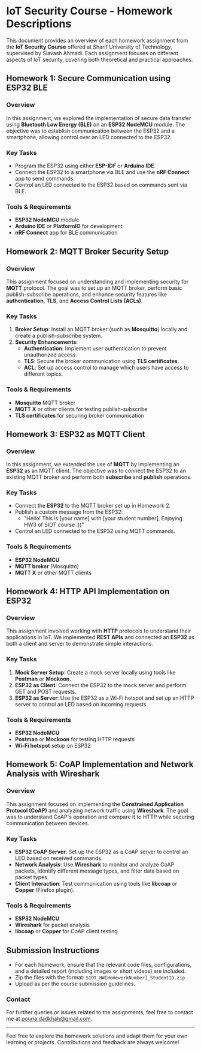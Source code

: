 # IoT Security Course - Homework Descriptions

This document provides an overview of each homework assignment from the **IoT Security Course** offered at Sharif University of Technology, supervised by Siavash Ahmadi. Each assignment focuses on different aspects of IoT security, covering both theoretical and practical approaches.

## Homework 1: Secure Communication using ESP32 BLE

### Overview
In this assignment, we explored the implementation of secure data transfer using **Bluetooth Low Energy (BLE)** on an **ESP32 NodeMCU** module. The objective was to establish communication between the ESP32 and a smartphone, allowing control over an LED connected to the ESP32.

### Key Tasks
- Program the ESP32 using either **ESP-IDF** or **Arduino IDE**.
- Connect the ESP32 to a smartphone via BLE and use the **nRF Connect** app to send commands.
- Control an LED connected to the ESP32 based on commands sent via BLE.

### Tools & Requirements
- **ESP32 NodeMCU** module
- **Arduino IDE** or **PlatformIO** for development
- **nRF Connect** app for BLE communication

## Homework 2: MQTT Broker Security Setup

### Overview
This assignment focused on understanding and implementing security for **MQTT** protocol. The goal was to set up an MQTT broker, perform basic publish-subscribe operations, and enhance security features like **authentication**, **TLS**, and **Access Control Lists (ACLs)**.

### Key Tasks
1. **Broker Setup**: Install an MQTT broker (such as **Mosquitto**) locally and create a publish-subscribe system.
2. **Security Enhancements**:
   - **Authentication**: Implement user authentication to prevent unauthorized access.
   - **TLS**: Secure the broker communication using **TLS certificates**.
   - **ACL**: Set up access control to manage which users have access to different topics.

### Tools & Requirements
- **Mosquitto** MQTT broker
- **MQTT X** or other clients for testing publish-subscribe
- **TLS certificates** for securing broker communication

## Homework 3: ESP32 as MQTT Client

### Overview
In this assignment, we extended the use of **MQTT** by implementing an **ESP32** as an MQTT client. The objective was to connect the ESP32 to an existing MQTT broker and perform both **subscribe** and **publish** operations.

### Key Tasks
- Connect the **ESP32** to the MQTT broker set up in Homework 2.
- Publish a custom message from the ESP32:
  - "Hello! This is [your name] with [your student number], Enjoying HW3 of SIOT course :))"
- Control an LED connected to the ESP32 using MQTT commands.

### Tools & Requirements
- **ESP32 NodeMCU**
- **MQTT broker** (Mosquitto)
- **MQTT X** or other MQTT clients

## Homework 4: HTTP API Implementation on ESP32

### Overview
This assignment involved working with **HTTP** protocols to understand their applications in IoT. We implemented **REST APIs** and connected an **ESP32** as both a client and server to demonstrate simple interactions.

### Key Tasks
1. **Mock Server Setup**: Create a mock server locally using tools like **Postman** or **Mockoon**.
2. **ESP32 as Client**: Connect the ESP32 to the mock server and perform GET and POST requests.
3. **ESP32 as Server**: Use the ESP32 as a Wi-Fi hotspot and set up an HTTP server to control an LED based on incoming requests.

### Tools & Requirements
- **ESP32 NodeMCU**
- **Postman** or **Mockoon** for testing HTTP requests
- **Wi-Fi hotspot** setup on ESP32

## Homework 5: CoAP Implementation and Network Analysis with Wireshark

### Overview
This assignment focused on implementing the **Constrained Application Protocol (CoAP)** and analyzing network traffic using **Wireshark**. The goal was to understand CoAP's operation and compare it to HTTP while securing communication between devices.

### Key Tasks
- **ESP32 CoAP Server**: Set up the ESP32 as a CoAP server to control an LED based on received commands.
- **Network Analysis**: Use **Wireshark** to monitor and analyze CoAP packets, identify different message types, and filter data based on packet types.
- **Client Interaction**: Test communication using tools like **libcoap** or **Copper** (Firefox plugin).

### Tools & Requirements
- **ESP32 NodeMCU**
- **Wireshark** for packet analysis
- **libcoap** or **Copper** for CoAP client testing

## Submission Instructions
- For each homework, ensure that the relevant code files, configurations, and a detailed report (including images or short videos) are included.
- Zip the files with the format: `SIOT_HW[HomeworkNumber]_StudentID.zip`
- Upload as per the course submission guidelines.

### Contact
For further queries or issues related to the assignments, feel free to contact me at [pouria.dadkhah@gmail.com](mailto:pouria.dadkhah@gmail.com).

---

Feel free to explore the homework solutions and adapt them for your own learning or projects. Contributions and feedback are always welcome!

